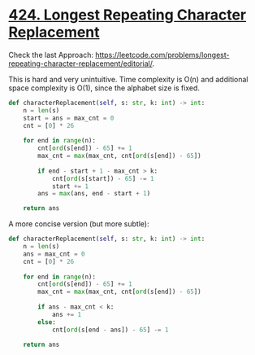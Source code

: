 # [424. Longest Repeating Character Replacement](https://leetcode.com/problems/longest-repeating-character-replacement/)

Check the last Approach: https://leetcode.com/problems/longest-repeating-character-replacement/editorial/.

This is hard and very unintuitive. Time complexity is O(n) and additional space complexity is O(1), since the alphabet size is fixed.

```python
def characterReplacement(self, s: str, k: int) -> int:
    n = len(s)
    start = ans = max_cnt = 0
    cnt = [0] * 26
    
    for end in range(n):
        cnt[ord(s[end]) - 65] += 1
        max_cnt = max(max_cnt, cnt[ord(s[end]) - 65])
        
        if end - start + 1 - max_cnt > k:
            cnt[ord(s[start]) - 65] -= 1
            start += 1
        ans = max(ans, end - start + 1)

    return ans
```

A more concise version (but more subtle):

```python
def characterReplacement(self, s: str, k: int) -> int:
    n = len(s)
    ans = max_cnt = 0
    cnt = [0] * 26
    
    for end in range(n):
        cnt[ord(s[end]) - 65] += 1
        max_cnt = max(max_cnt, cnt[ord(s[end]) - 65])
        
        if ans - max_cnt < k:
            ans += 1
        else:
            cnt[ord(s[end - ans]) - 65] -= 1

    return ans
```
